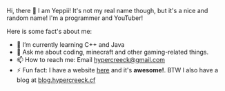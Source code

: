 Hi, there 👋 I am Yeppii! It's not my real name though, but it's a nice and random name! I'm a programmer and YouTuber!

Here is some fact's about me:
- 🌱 I’m currently learning C++ and Java
- 💬 Ask me about coding, minecraft and other gaming-related things.
- 📫 How to reach me: Email [hypercreeck@gmail.com](mailto:hypercreeck@gmail.com)
- ⚡ Fun fact: I have a website [here](http://hypercreeck.cf/) and it's **awesome!**. BTW I also have a blog at [blog.hypercreeck.cf](http://blog.hypercreeck.cf)
